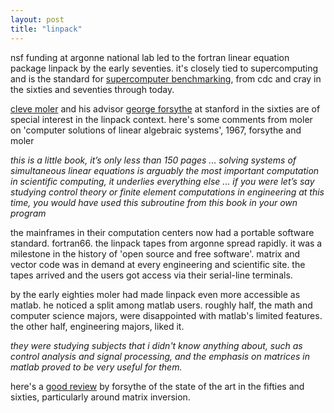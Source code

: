 ```yaml
---
layout: post
title: "linpack"
---
```


nsf funding at argonne national lab led to the fortran linear equation package linpack by the early seventies. it's closely tied to supercomputing and is the standard for [supercomputer benchmarking](https://en.wikipedia.org/wiki/LINPACK#World's_most_powerful_computer_by_year), from cdc and cray in the sixties and seventies through today.

[cleve moler](https://en.wikipedia.org/wiki/Cleve_Moler) and his advisor [george forsythe](https://en.wikipedia.org/wiki/George_Forsythe) at stanford in the sixties are of special interest in the linpack context. here's some comments from moler on 'computer solutions of linear algebraic systems', 1967, forsythe and moler

_this is a little book, it’s only less than 150 pages ... solving systems of simultaneous linear equations is arguably the most  important computation in scientific computing, it underlies everything else ... if you were let’s say studying control theory or finite element computations in engineering at this time, you would have used this subroutine from this book in your own program_

the mainframes in their computation centers now had a portable software standard. fortran66. the linpack tapes from argonne spread rapidly. it was a milestone in the history of 'open source and free software'. matrix and vector code was in demand at every engineering and scientific site. the tapes arrived and the users got access via their serial-line terminals.

by the early eighties moler had made linpack even more accessible as matlab. he noticed a split among matlab users. roughly half, the math and computer science majors, were disappointed with matlab's limited features. the other half, engineering majors, liked it.

_they were studying subjects that i didn't know anything about, such as control analysis and signal processing, and the emphasis on matrices in matlab proved to be very useful for them._

here's a [good review](docs/inverse/1966%20forsythe.pdf) by forsythe of the state of the art in the fifties and sixties, particularly around matrix inversion.
